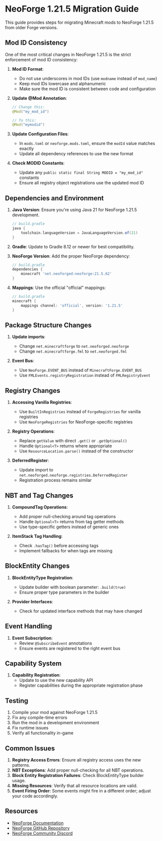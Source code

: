 # NeoForge 1.21.5 Migration Guide

This guide provides steps for migrating Minecraft mods to NeoForge 1.21.5 from older Forge versions. 

## Mod ID Consistency

One of the most critical changes in NeoForge 1.21.5 is the strict enforcement of mod ID consistency:

1. **Mod ID Format**:
   - Do not use underscores in mod IDs (use `modname` instead of `mod_name`)
   - Keep mod IDs lowercase and alphanumeric
   - Make sure the mod ID is consistent between code and configuration

2. **Update @Mod Annotation**:
   ```java
   // Change this:
   @Mod("my_mod_id")
   
   // To this:
   @Mod("mymodid")
   ```

3. **Update Configuration Files**:
   - In `mods.toml` or `neoforge.mods.toml`, ensure the `modId` value matches exactly
   - Update all dependency references to use the new format

4. **Check MODID Constants**:
   - Update any `public static final String MODID = "my_mod_id"` constants
   - Ensure all registry object registrations use the updated mod ID

## Dependencies and Environment

1. **Java Version**: Ensure you're using Java 21 for NeoForge 1.21.5 development.
   ```gradle
   // build.gradle
   java {
       toolchain.languageVersion = JavaLanguageVersion.of(21)
   }
   ```

2. **Gradle**: Update to Gradle 8.12 or newer for best compatibility.

3. **NeoForge Version**: Add the proper NeoForge dependency:
   ```gradle
   // build.gradle
   dependencies {
       minecraft 'net.neoforged:neoforge:21.5.62'
   }
   ```

4. **Mappings**: Use the official "official" mappings:
   ```gradle
   // build.gradle
   minecraft {
       mappings channel: 'official', version: '1.21.5'
   }
   ```

## Package Structure Changes

1. **Update imports**:
   - Change `net.minecraftforge` to `net.neoforged.neoforge`
   - Change `net.minecraftforge.fml` to `net.neoforged.fml`

2. **Event Bus**:
   - Use `NeoForge.EVENT_BUS` instead of `MinecraftForge.EVENT_BUS`
   - Use `FMLEvents.registryRegistration` instead of `FMLRegistryEvent`

## Registry Changes

1. **Accessing Vanilla Registries**:
   - Use `BuiltInRegistries` instead of `ForgeRegistries` for vanilla registries
   - Use `NeoForgeRegistries` for NeoForge-specific registries

2. **Registry Operations**:
   - Replace `getValue` with direct `.get()` or `.getOptional()`
   - Handle `Optional<T>` returns where appropriate
   - Use `ResourceLocation.parse()` instead of the constructor

3. **DeferredRegister**:
   - Update import to `net.neoforged.neoforge.registries.DeferredRegister`
   - Registration process remains similar

## NBT and Tag Changes

1. **CompoundTag Operations**:
   - Add proper null-checking around tag operations
   - Handle `Optional<T>` returns from tag getter methods
   - Use type-specific getters instead of generic ones

2. **ItemStack Tag Handling**:
   - Check `.hasTag()` before accessing tags
   - Implement fallbacks for when tags are missing

## BlockEntity Changes

1. **BlockEntityType Registration**:
   - Update builder with boolean parameter: `.build(true)`
   - Ensure proper type parameters in the builder

2. **Provider Interfaces**:
   - Check for updated interface methods that may have changed

## Event Handling

1. **Event Subscription**:
   - Review `@SubscribeEvent` annotations
   - Ensure events are registered to the right event bus

## Capability System

1. **Capability Registration**:
   - Update to use the new capability API
   - Register capabilities during the appropriate registration phase

## Testing

1. Compile your mod against NeoForge 1.21.5
2. Fix any compile-time errors
3. Run the mod in a development environment
4. Fix runtime issues
5. Verify all functionality in-game

## Common Issues

1. **Registry Access Errors**: Ensure all registry access uses the new patterns.
2. **NBT Exceptions**: Add proper null-checking for all NBT operations.
3. **Block Entity Registration Failures**: Check BlockEntityType builder usage.
4. **Missing Resources**: Verify that all resource locations are valid.
5. **Event Firing Order**: Some events might fire in a different order; adjust your code accordingly.

## Resources

- [NeoForge Documentation](https://neoforged.net/)
- [NeoForge GitHub Repository](https://github.com/neoforged/NeoForge)
- [NeoForge Community Discord](https://discord.neoforged.net/)